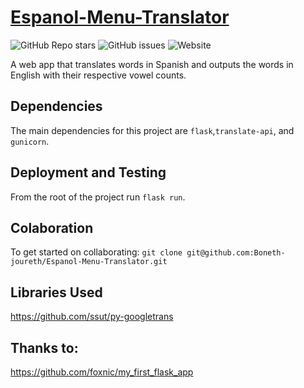 # [Espanol-Menu-Translator](https://espanol-menu-translator.herokuapp.com/)
![GitHub Repo stars](https://img.shields.io/github/stars/Boneth-joureth/Espanol-Menu-Translator) ![GitHub issues](https://img.shields.io/github/issues/Boneth-joureth/Espanol-Menu-Translator) ![Website](https://img.shields.io/badge/website-deployed-success)

A web app that translates words in Spanish and outputs the words in English with their respective vowel counts.

## Dependencies
The main dependencies for this project are `flask`,`translate-api`, and `gunicorn`.

## Deployment and Testing
From the root of the project run `flask run`.

## Colaboration
To get started on collaborating:
`git clone git@github.com:Boneth-joureth/Espanol-Menu-Translator.git`

## Libraries Used
https://github.com/ssut/py-googletrans

## Thanks to:
https://github.com/foxnic/my_first_flask_app
